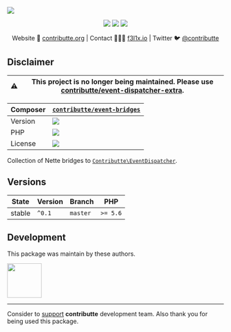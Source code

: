 ![](https://heatbadger.now.sh/github/readme/contributte/event-bridges/?deprecated=1)

<p align=center>
    <a href="https://bit.ly/ctteg"><img src="https://badgen.net/badge/support/gitter/cyan"></a>
    <a href="https://bit.ly/cttfo"><img src="https://badgen.net/badge/support/forum/yellow"></a>
    <a href="https://contributte.org/partners.html"><img src="https://badgen.net/badge/sponsor/donations/F96854"></a>
</p>

<p align=center>
    Website 🚀 <a href="https://contributte.org">contributte.org</a> | Contact 👨🏻‍💻 <a href="https://f3l1x.io">f3l1x.io</a> | Twitter 🐦 <a href="https://twitter.com/contributte">@contributte</a>
</p>

## Disclaimer

| :warning: | This project is no longer being maintained. Please use [contributte/event-dispatcher-extra](https://github.com/contributte/event-dispatcher-extra).
|---|---|

| Composer | [`contributte/event-bridges`](https://packagist.org/packages/contributte/event-bridges) |
|---| --- |
| Version | ![](https://badgen.net/packagist/v/contributte/event-bridges) |
| PHP | ![](https://badgen.net/packagist/php/contributte/event-bridges) |
| License | ![](https://badgen.net/github/license/contributte/event-bridges) |

Collection of Nette bridges to [`Contributte\EventDispatcher`](https://github.com/contributte/event-dispatcher).

## Versions

| State       | Version | Branch   | PHP      |
|-------------|---------|----------|----------|
| stable      | `^0.1`  | `master` | `>= 5.6` |

## Development

This package was maintain by these authors.

<a href="https://github.com/f3l1x">
  <img width="80" height="80" src="https://avatars2.githubusercontent.com/u/538058?v=3&s=80">
</a>

-----

Consider to [support](https://contributte.org/partners.html) **contributte** development team.
Also thank you for being used this package.

